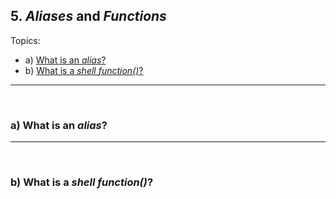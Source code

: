 ## 5. *Aliases* and *Functions*

Topics:
- a) [What is an *alias*?](#a-what-is-an-alias)
- b) [What is a *shell function()*?](#b-what-is-a-shell-function)


---
&nbsp;
### a) What is an *alias*?


---
&nbsp;
### b) What is a *shell function()*?

